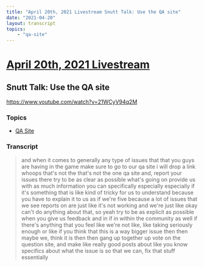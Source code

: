 ```yaml
---
title: "April 20th, 2021 Livestream Snutt Talk: Use the QA site"
date: "2021-04-20"
layout: transcript
topics:
    - "qa-site"
---
```

# [April 20th, 2021 Livestream](../2021-04-20.md)
## Snutt Talk: Use the QA site
https://www.youtube.com/watch?v=21WCyV94q2M

### Topics
* [QA Site](../topics/qa-site.md)

### Transcript

> and when it comes to generally any type of issues that that you guys are having in the game make sure to go to our qa site i will drop a link whoops that's not the that's not the one qa site and, report your issues there try to be as clear as possible what's going on provide us with as much information you can specifically especially especially if it's something that is like kind of tricky for us to understand because you have to explain it to us as if we're five because a lot of issues that we see reports on are just like it's not working and we're just like okay can't do anything about that, so yeah try to be as explicit as possible when you give us feedback and in if in within the community as well if there's anything that you feel like we're not like, like taking seriously enough or like if you think that this is a way bigger issue then then maybe we, think it is then then gang up together up vote on the question site, and make like really good posts about like you know specifics about what the issue is so that we can, fix that stuff essentially
